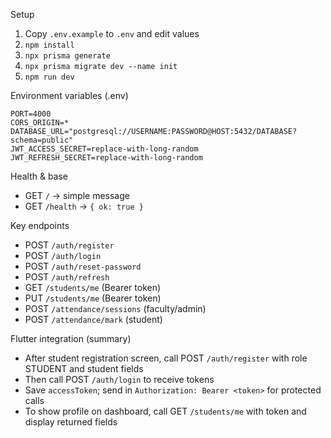 Setup

1) Copy `.env.example` to `.env` and edit values
2) `npm install`
3) `npx prisma generate`
4) `npx prisma migrate dev --name init`
5) `npm run dev`

Environment variables (.env)

```
PORT=4000
CORS_ORIGIN=*
DATABASE_URL="postgresql://USERNAME:PASSWORD@HOST:5432/DATABASE?schema=public"
JWT_ACCESS_SECRET=replace-with-long-random
JWT_REFRESH_SECRET=replace-with-long-random
```

Health & base

- GET `/` → simple message
- GET `/health` → `{ ok: true }`

Key endpoints

- POST `/auth/register`
- POST `/auth/login`
- POST `/auth/reset-password`
- POST `/auth/refresh`
- GET `/students/me` (Bearer token)
- PUT `/students/me` (Bearer token)
- POST `/attendance/sessions` (faculty/admin)
- POST `/attendance/mark` (student)

Flutter integration (summary)

- After student registration screen, call POST `/auth/register` with role STUDENT and student fields
- Then call POST `/auth/login` to receive tokens
- Save `accessToken`; send in `Authorization: Bearer <token>` for protected calls
- To show profile on dashboard, call GET `/students/me` with token and display returned fields

